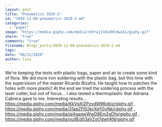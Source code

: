 ```yaml
---
layout: post
title: "Pneumatics 2020-2"
id: "2020-12-08-pneumatics-2020-2.md"
categories:
  - "paper"
image: "https://media.giphy.com/media/rbVrwjInXsXHCdwa31/giphy.gif"
share: "true"
comments: "true"
filename: Blog/_posts/2020-12-08-pneumatics-2020-2.md
tags: 
date: "08/12/2020"
author: lina
---
```


We're keeping the tests with plastic bags, paper and air to create some kind of flora. We did more iron soldering with the plastic bag, but this time with the supervision of the master Ricardo Bizafra. He taught how to patches the holes with more plastic! At the end we tried the soldering process with the laser cutter, but out of focus... I also tested  a thermoplastic that Adriana Cabrera gave to me. Interesting results...
https://media.giphy.com/media/KkVgXIZPzvdW96objz/giphy.gif , https://media.giphy.com/media/31aeZPSUkcXeYGvNki/giphy.gif , https://media.giphy.com/media/qj4gaqwWwD8Em2gDfq/giphy.gif , https://media.giphy.com/media/ou9Ed03aVZot7dwhKN/giphy.gif